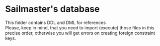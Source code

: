 # Sailmaster's database  
This folder contains DDL and DML for references  
Please, keep in mind, that you need to import (execute) those files in this precise order, otherwise you will get errors on creating foreign constraint keys.
